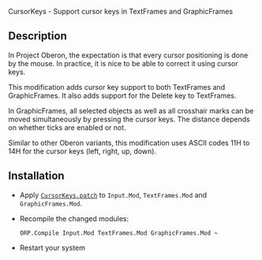 CursorKeys - Support cursor keys in TextFrames and GraphicFrames

Description
-----------

In Project Oberon, the expectation is that every cursor positioning is done
by the mouse. In practice, it is nice to be able to correct it using cursor
keys.

This modification adds cursor key support to both TextFrames and
GraphicFrames. It also adds support for the Delete key to TextFrames.

In GraphicFrames, all selected objects as well as all crosshair marks can be
moved simultaneously by pressing the cursor keys. The distance depends on
whether ticks are enabled or not.

Similar to other Oberon variants, this modification uses ASCII codes 11H to
14H for the cursor keys (left, right, up, down).

Installation
------------

- Apply [`CursorKeys.patch`](CursorKeys.patch) to `Input.Mod`,
  `TextFrames.Mod` and `GraphicFrames.Mod`.

- Recompile the changed modules:

      ORP.Compile Input.Mod TextFrames.Mod GraphicFrames.Mod ~

- Restart your system
